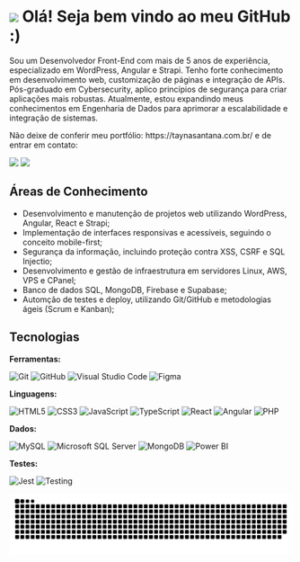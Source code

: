 # <img src="https://user-images.githubusercontent.com/67444028/142769377-f02346ad-3e36-43f2-b530-5aaa499331c0.gif" width="35">&nbsp;<b>Olá! Seja bem vindo ao meu GitHub :) </b>

<p>Sou um Desenvolvedor Front-End com mais de 5 anos de experiência, especializado em WordPress, Angular e Strapi. Tenho forte conhecimento em desenvolvimento web, customização de páginas e integração de APIs. Pós-graduado em Cybersecurity, aplico princípios de segurança para criar aplicações mais robustas. Atualmente, estou expandindo meus conhecimentos em Engenharia de Dados para aprimorar a escalabilidade e integração de sistemas.</p>
<p>Não deixe de conferir meu portfólio: https://taynasantana.com.br/ e de entrar em contato:</p>
<p> 
<a href="[https://www.linkedin.com/in/olstayna/](https://www.linkedin.com/in/ayron-ribeiro-rivero/)"><img src="https://img.shields.io/badge/LinkedIn-0A66C2?logo=linkedin&logoColor=fff&style=for-the-badge"></a>
<a href="mailto:ayronribeiro.rr@gmail.com"><img src="https://img.shields.io/badge/Gmail-EA4335?logo=gmail&logoColor=fff&style=for-the-badge"></a>
</p>

## Áreas de Conhecimento
  * Desenvolvimento e manutenção de projetos web utilizando WordPress, Angular, React e Strapi;</li>
  * Implementação de interfaces responsivas e acessíveis, seguindo o conceito mobile-first;</li>
  * Segurança da informação, incluindo proteção contra XSS, CSRF e SQL Injectio;</li>
  * Desenvolvimento e gestão de infraestrutura em servidores Linux, AWS, VPS e CPanel;</li>
  * Banco de dados SQL, MongoDB, Firebase e Supabase;</li>
  * Automção de testes e deploy, utilizando Git/GitHub e metodologias ágeis (Scrum e Kanban);</li>

## Tecnologias

**Ferramentas:**

![Git](https://img.shields.io/badge/git-%23F05033.svg?style=for-the-badge&logo=git&logoColor=white)
![GitHub](https://img.shields.io/badge/github-%23121011.svg?style=for-the-badge&logo=github&logoColor=white)
![Visual Studio Code](https://img.shields.io/badge/Visual%20Studio%20Code-0078d7.svg?style=for-the-badge&logo=visual-studio-code&logoColor=white)
![Figma](https://img.shields.io/badge/Figma-F24E1E?logo=figma&logoColor=fff&style=for-the-badge)

**Linguagens:**

![HTML5](https://img.shields.io/badge/html5-%23E34F26.svg?style=for-the-badge&logo=html5&logoColor=white)
![CSS3](https://img.shields.io/badge/css3-%231572B6.svg?style=for-the-badge&logo=css3&logoColor=white)
![JavaScript](https://img.shields.io/badge/javascript-%23323330.svg?style=for-the-badge&logo=javascript&logoColor=%23F7DF1E)
![TypeScript](https://img.shields.io/badge/TypeScript-3178C6?logo=typescript&logoColor=fff&style=for-the-badge)
![React](https://img.shields.io/badge/React-61DAFB?logo=react&logoColor=000&style=for-the-badge)
![Angular](https://img.shields.io/badge/Angular-0F0F11?logo=angular&logoColor=fff&style=for-the-badge)
![PHP](https://img.shields.io/badge/PHP-777BB4?logo=php&logoColor=fff&style=for-the-badge)

**Dados:**

![MySQL](https://img.shields.io/badge/MySQL-4479A1?logo=mysql&logoColor=fff&style=for-the-badge)
![Microsoft SQL Server](https://img.shields.io/badge/SQL%20Server-CC2927?logo=microsoftsqlserver&logoColor=fff&style=for-the-badge)
![MongoDB](https://img.shields.io/badge/MongoDB-47A248?logo=mongodb&logoColor=fff&style=for-the-badge)
![Power BI](https://img.shields.io/badge/Power%20BI-F2C811?logo=powerbi&logoColor=000&style=for-the-badge)

**Testes:**

![Jest](https://img.shields.io/badge/Jest-C21325?logo=jest&logoColor=fff&style=for-the-badge)
![Testing](https://img.shields.io/badge/Testing%20Library-E33332?logo=testinglibrary&logoColor=fff&style=for-the-badge)

![Snake animation](https://github.com/olstayna/olstayna/blob/output/github-contribution-grid-snake.svg)
